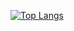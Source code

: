 [![Top Langs](https://github-readme-stats.vercel.app/api/top-langs/?username=artmenlope&layout=compact&bg_color=30,e1eec3,f05053&title_color=000&text_color=000)](https://github.com/anuraghazra/github-readme-stats)


<!--
**artmenlope/artmenlope** is a ✨ _special_ ✨ repository because its `README.md` (this file) appears on your GitHub profile.

Here are some ideas to get you started:

- 🔭 I’m currently working on ...
- 🌱 I’m currently learning ...
- 👯 I’m looking to collaborate on ...
- 🤔 I’m looking for help with ...
- 💬 Ask me about ...
- 📫 How to reach me: ...
- 😄 Pronouns: ...
- ⚡ Fun fact: ...
-->
